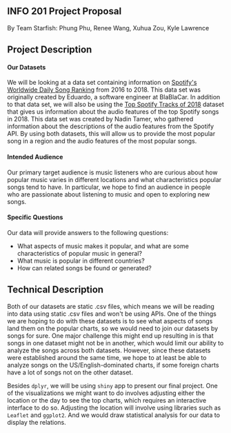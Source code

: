 ## INFO 201 Project Proposal
By Team Starfish: Phung Phu, Renee Wang, Xuhua Zou, Kyle Lawrence

## Project Description

#### Our Datasets
We will be looking at a data set containing information on [Spotify's Worldwide Daily Song Ranking](https://www.kaggle.com/edumucelli/spotifys-worldwide-daily-song-ranking)
from 2016 to 2018. This data set was originally created by Eduardo, a software
engineer at BlaBlaCar.  In addition to that data set, we will also be using the
[Top Spotify Tracks of 2018](https://www.kaggle.com/nadintamer/top-spotify-tracks-of-2018)
dataset that gives us information about the audio features of the top Spotify songs in 2018.
This data set was created by Nadin Tamer, who gathered information about the descriptions
of the audio features from the Spotify API. By using both datasets, this will allow
us to provide the most popular song in a region and the audio features of the most
popular songs.


#### Intended Audience
Our primary target audience is music listeners who are curious about how popular music varies in different locations and what characteristics popular songs tend to have. In particular, we hope to find an audience in people who are passionate about listening to music and open to exploring new songs.


#### Specific Questions
Our data will provide answers to the following questions:
- What aspects of music makes it popular, and what are some characteristics of popular music in general?
- What music is popular in different countries?
- How can related songs be found or generated?


## Technical Description
Both of our datasets are static .csv files, which means we will be reading into data using static .csv files and won't be using APIs. One of the things we are hoping to do with these datasets is to see what aspects of songs land them on the popular charts, so we would need to join our datasets by songs for sure. One major challenge this might end up resulting in is that songs in one dataset might not be in another, which would limit our ability to analyze the songs across both datasets. However, since these datasets were established around the same time, we hope to at least be able to analyze songs on the US/English-dominated charts, if some foreign charts have a lot of songs not on the other dataset.

Besides `dplyr`, we will be using `shiny` app to present our final project. One of the visualizations we might want to do involves adjusting either the location or the day to see the top charts, which requires an interactive interface to do so. Adjusting the location will involve using libraries such as `Leaflet` and `ggplot2`. And we would draw statistical analysis for our data to display the relations.
